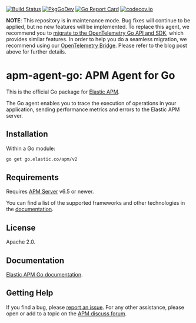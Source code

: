 [![Build Status](https://github.com/elastic/apm-agent-go/actions/workflows/ci.yml/badge.svg)](https://github.com/elastic/apm-agent-go/actions/workflows/ci.yml)
[![PkgGoDev](https://pkg.go.dev/badge/go.elastic.co/apm/v2)](https://pkg.go.dev/go.elastic.co/apm/v2)
[![Go Report Card](https://goreportcard.com/badge/go.elastic.co/apm/v2)](https://goreportcard.com/report/go.elastic.co/apm/v2)
[![codecov.io](https://codecov.io/github/elastic/apm-agent-go/coverage.svg?branch=main)](https://codecov.io/github/elastic/apm-agent-go?branch=main)

**NOTE**: This repository is in maintenance mode. Bug fixes will continue to be
applied, but no new features will be implemented. To replace this agent, we
recommend you to [migrate to the OpenTelemetry Go API and
SDK](https://www.elastic.co/blog/elastic-go-apm-agent-to-opentelemetry-go-sdk),
which provides similar features. In order to help you do a seamless migration,
we recommend using our [OpenTelemetry
Bridge](https://www.elastic.co/guide/en/apm/agent/go/current/opentelemetry.html).
Please refer to the blog post above for further details.

# apm-agent-go: APM Agent for Go

This is the official Go package for [Elastic APM](https://www.elastic.co/solutions/apm).

The Go agent enables you to trace the execution of operations in your application,
sending performance metrics and errors to the Elastic APM server.

## Installation

Within a Go module:

```bash
go get go.elastic.co/apm/v2
```

## Requirements

Requires [APM Server](https://github.com/elastic/apm-server) v6.5 or newer.

You can find a list of the supported frameworks and other technologies in the
[documentation](https://www.elastic.co/guide/en/apm/agent/go/current/supported-tech.html).

## License

Apache 2.0.

## Documentation

[Elastic APM Go documentation](https://www.elastic.co/guide/en/apm/agent/go/current/index.html).

## Getting Help

If you find a bug, please [report an issue](https://github.com/elastic/apm-agent-go/issues).
For any other assistance, please open or add to a topic on the [APM discuss forum](https://discuss.elastic.co/c/apm).
